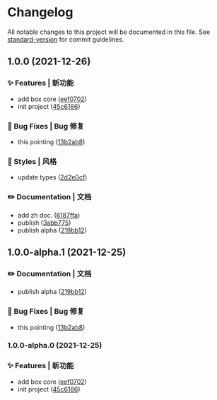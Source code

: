 # Changelog

All notable changes to this project will be documented in this file. See [standard-version](https://github.com/conventional-changelog/standard-version) for commit guidelines.

## 1.0.0 (2021-12-26)


### ✨ Features | 新功能

* add box core ([eef0702](https://github.com/Keylenn/boxjs/commit/eef070205d93d2eedaee10284acec207e3655a64))
* init project ([45c6186](https://github.com/Keylenn/boxjs/commit/45c61862d85e0431d2383dee1ffe0ce545526375))


### 🐛 Bug Fixes | Bug 修复

* this pointing ([13b2ab8](https://github.com/Keylenn/boxjs/commit/13b2ab884052d67195146fe75b0d49af00f7b930))


### 💄 Styles | 风格

* update types ([2d2e0cf](https://github.com/Keylenn/boxjs/commit/2d2e0cf19600213b6f0a669df9184ac89d27fcaa))


### ✏️ Documentation | 文档

* add zh doc. ([6187ffa](https://github.com/Keylenn/boxjs/commit/6187ffac12fbb9f26cd31444b5def0348c230a9b))
* publish ([3abb775](https://github.com/Keylenn/boxjs/commit/3abb775db834efda035bc2140d28c1126760eb85))
* publish alpha ([219bb12](https://github.com/Keylenn/boxjs/commit/219bb12819eab9507449e1068159f6a51853f450))

## 1.0.0-alpha.1 (2021-12-25)

### ✏️ Documentation | 文档

* publish alpha ([219bb12](https://github.com/Keylenn/boxjs/commit/219bb12819eab9507449e1068159f6a51853f450))


### 🐛 Bug Fixes | Bug 修复

* this pointing ([13b2ab8](https://github.com/Keylenn/boxjs/commit/13b2ab884052d67195146fe75b0d49af00f7b930))

### 1.0.0-alpha.0 (2021-12-25)


### ✨ Features | 新功能

* add box core ([eef0702](https://github.com/Keylenn/boxjs/commit/eef070205d93d2eedaee10284acec207e3655a64))
* init project ([45c6186](https://github.com/Keylenn/boxjs/commit/45c61862d85e0431d2383dee1ffe0ce545526375))
